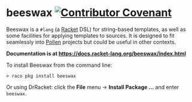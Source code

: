 beeswax [![Contributor Covenant](https://img.shields.io/badge/Contributor%20Covenant-2.0-4baaaa.svg)](CODE_OF_CONDUCT.md)
=======

Beeswax is a `#lang` (a [Racket][r] DSL) for string-based templates, as well as some facilities for
applying templates to sources. It is designed to fit seamlessly into [Pollen][pp] projects but could
be useful in other contexts.

**Documentation is at <https://docs.racket-lang.org/beeswax/index.html>**

To install Beeswax from the command line:

    > raco pkg install beeswax

Or using DrRacket: click the **File** menu → **Install Package …** and enter `beeswax`.

[r]: https://racket-lang.org
[pp]: https://pollenpub.com
